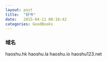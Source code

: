 ```yaml
---
layout: post
title:  "好书"
date:   2015-04-11 08:16:42
categories: GoodBooks
---
```



### 域名
haoshu.hk
haoshu.la
haoshu.io
haoshu123.net
